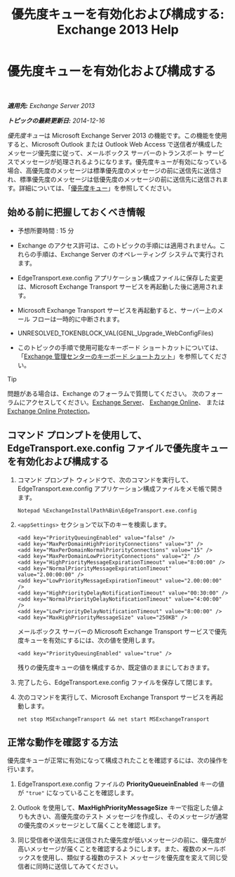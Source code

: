 ﻿---
title: '優先度キューを有効化および構成する: Exchange 2013 Help'
TOCTitle: 優先度キューを有効化および構成する
ms:assetid: 1975d85d-2f1d-4852-8d19-e74ba4ba3853
ms:mtpsurl: https://technet.microsoft.com/ja-jp/library/JJ891104(v=EXCHG.150)
ms:contentKeyID: 51407506
ms.date: 04/24/2018
mtps_version: v=EXCHG.150
ms.translationtype: HT
---

# 優先度キューを有効化および構成する

 

_**適用先:** Exchange Server 2013_

_**トピックの最終更新日:** 2014-12-16_

*優先度キュー*は Microsoft Exchange Server 2013 の機能です。この機能を使用すると、Microsoft Outlook または Outlook Web Access で送信者が構成したメッセージ優先度に従って、メールボックス サーバーのトランスポート サービスでメッセージが処理されるようになります。優先度キューが有効になっている場合、高優先度のメッセージは標準優先度のメッセージの前に送信先に送信され、標準優先度のメッセージは低優先度のメッセージの前に送信先に送信されます。詳細については、「[優先度キュー](priority-queuing-exchange-2013-help.md)」を参照してください。

## 始める前に把握しておくべき情報

  - 予想所要時間 : 15 分

  - Exchange のアクセス許可は、このトピックの手順には適用されません。これらの手順は、Exchange Server のオペレーティング システムで実行されます。

  - EdgeTransport.exe.config アプリケーション構成ファイルに保存した変更は、Microsoft Exchange Transport サービスを再起動した後に適用されます。

  - Microsoft Exchange Transport サービスを再起動すると、サーバー上のメール フローは一時的に中断されます。

  - UNRESOLVED\_TOKENBLOCK\_VAL(GENL\_Upgrade\_WebConfigFiles)

  - このトピックの手順で使用可能なキーボード ショートカットについては、「[Exchange 管理センターのキーボード ショートカット](keyboard-shortcuts-in-the-exchange-admin-center-exchange-online-protection-help.md)」を参照してください。


> [!TIP]
> 問題がある場合は、Exchange のフォーラムで質問してください。 次のフォーラムにアクセスしてください。<A href="https://go.microsoft.com/fwlink/p/?linkid=60612">Exchange Server</A>、 <A href="https://go.microsoft.com/fwlink/p/?linkid=267542">Exchange Online</A>、 または <A href="https://go.microsoft.com/fwlink/p/?linkid=285351">Exchange Online Protection</A>。



## コマンド プロンプトを使用して、EdgeTransport.exe.config ファイルで優先度キューを有効化および構成する

1.  コマンド プロンプト ウィンドウで、次のコマンドを実行して、EdgeTransport.exe.config アプリケーション構成ファイルをメモ帳で開きます。
    
        Notepad %ExchangeInstallPath%Bin\EdgeTransport.exe.config

2.  `<appSettings>` セクションで以下のキーを検索します。
    
        <add key="PriorityQueuingEnabled" value="false" />
        <add key="MaxPerDomainHighPriorityConnections" value="3" />
        <add key="MaxPerDomainNormalPriorityConnections" value="15" />
        <add key="MaxPerDomainLowPriorityConnections" value="2" />
        <add key="HighPriorityMessageExpirationTimeout" value="8:00:00" />
        <add key="NormalPriorityMessageExpirationTimeout" value="2.00:00:00" />
        <add key="LowPriorityMessageExpirationTimeout" value="2.00:00:00" />
        <add key="HighPriorityDelayNotificationTimeout" value="00:30:00" />
        <add key="NormalPriorityDelayNotificationTimeout" value="4:00:00" />
        <add key="LowPriorityDelayNotificationTimeout" value="8:00:00" />
        <add key="MaxHighPriorityMessageSize" value="250KB" />
    
    メールボックス サーバーの Microsoft Exchange Transport サービスで優先度キューを有効にするには、次の値を使用します。
    
        <add key="PriorityQueuingEnabled" value="true" />
    
    残りの優先度キューの値を構成するか、既定値のままにしておきます。

3.  完了したら、EdgeTransport.exe.config ファイルを保存して閉じます。

4.  次のコマンドを実行して、Microsoft Exchange Transport サービスを再起動します。
    
        net stop MSExchangeTransport && net start MSExchangeTransport

## 正常な動作を確認する方法

優先度キューが正常に有効になって構成されたことを確認するには、次の操作を行います。

1.  EdgeTransport.exe.config ファイルの **PriorityQueueinEnabled** キーの値が `"true"` になっていることを確認します。

2.  Outlook を使用して、**MaxHighPriorityMessageSize** キーで指定した値よりも大きい、高優先度のテスト メッセージを作成し、そのメッセージが通常の優先度のメッセージとして届くことを確認します。

3.  同じ受信者や送信先に送信された優先度が低いメッセージの前に、優先度が高いメッセージが届くことを確認するようにします。また、複数のメールボックスを使用し、類似する複数のテスト メッセージを優先度を変えて同じ受信者に同時に送信してみてください。

